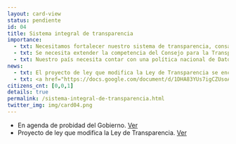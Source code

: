 ```yaml
---
layout: card-view
status: pendiente
id: 04
title: Sistema integral de transparencia
importance:
  - txt: Necesitamos fortalecer nuestro sistema de transparencia, consagrando el derecho de acceso en la Constitución.
  - txt: Se necesita extender la competencia del Consejo para la Transparencia al Poder Legislativo, Judicial y órganos autónomos.
  - txt: Nuestro país necesita contar con una política nacional de Datos Abiertos, para fomentar el acceso a la información pública y su control social.
news:
  - txt: El proyecto de ley que modifica la Ley de Transparencia se encuentra con urgencia simple pendiente de continuar su discusión en la Comisión especial encargada de conocer proyectos relativos a probidad y transparencia.
  - txt: <a href="https://docs.google.com/document/d/1DHA83YUs7igCZUsoAJeaqFIxCfHX1KrRC4fApc5Bci0/edit?usp=sharing" target="_blank">Revisa la minuta </a> de la Fundación sobre el contenido de dicho proyecto.
citizens_cnt: [0,0,1]
details: true
permalink: /sistema-integral-de-transparencia.html
twitter_img: img/card04.png
---
```


* En agenda de probidad del Gobierno. <a href="http://www.agendadeprobidad.gob.cl/?ver=2276" target="_blank">Ver</a>
* Proyecto de ley que modifica la Ley de Transparencia. <a href="http://camara.cl/pley/pley_detalle.aspx?prmID=8086&prmBL=7686-07" target="_blank">Ver</a>
